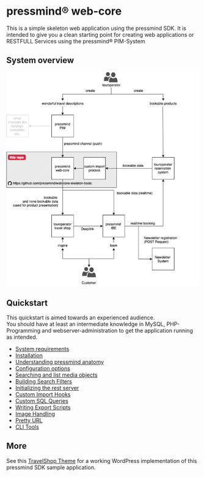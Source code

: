 # pressmind® web-core

This is a simple skeleton web application using the pressmind SDK. It is intended to give you a clean starting point for creating web applications or RESTFULL Services using the pressmind® PIM-System


## System overview
![system overview](quickstart/assets/pressmind_web_core.png)

## Quickstart

This quickstart is aimed towards an experienced audience.  
You should have at least an intermediate knowledge in MySQL, PHP-Programming and webserver-administration to get the application running as intended.

* [System requirements](quickstart/system_requirements.md)
* [Installation](quickstart/installation.md)
* [Understanding pressmind anatomy](quickstart/wtf_pressmind.md)
* [Configuration options](quickstart/config.md)
* [Searching and list media objects](quickstart/search.md)
* [Building Search Filters](quickstart/search_filter.md)
* [Initializing the rest server](quickstart/rest_server_initialize.md)
* [Custom Import Hooks](quickstart/custom_import_hooks.md)
* [Custom SQL Queries](quickstart/custom_sql_queries.md)
* [Writing Export Scripts](quickstart/writing_export_scripts.md)
* [Image Handling](quickstart/image_handling.md)
* [Pretty URL](quickstart/pretty_url.md)
* [CLI Tools](quickstart/cli_tools.md)

## More 
See this [TravelShop Theme](https://github.com/pressmind/wp-travelshop-theme) 
for a working WordPress implementation of this pressmind SDK sample application.
